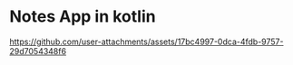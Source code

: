 <h1> Notes App in kotlin</h1>


https://github.com/user-attachments/assets/17bc4997-0dca-4fdb-9757-29d7054348f6

